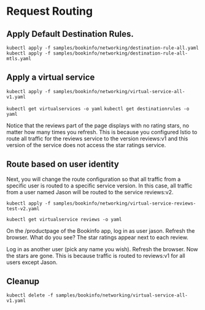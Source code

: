 # Request Routing

## Apply Default Destination Rules.

```kubectl apply -f samples/bookinfo/networking/destination-rule-all.yaml```
```kubectl apply -f samples/bookinfo/networking/destination-rule-all-mtls.yaml```


## Apply a virtual service

```kubectl apply -f samples/bookinfo/networking/virtual-service-all-v1.yaml```

```kubectl get virtualservices -o yaml```
```kubectl get destinationrules -o yaml```

 Notice that the reviews part of the page displays with no rating stars, no matter how many times you refresh. This is because you configured Istio to route all traffic for the reviews service to the version reviews:v1 and this version of the service does not access the star ratings service.

## Route based on user identity

Next, you will change the route configuration so that all traffic from a specific user is routed to a specific service version. In this case, all traffic from a user named Jason will be routed to the service reviews:v2.

```kubectl apply -f samples/bookinfo/networking/virtual-service-reviews-test-v2.yaml```

``` kubectl get virtualservice reviews -o yaml ```

On the /productpage of the Bookinfo app, log in as user jason.
Refresh the browser. What do you see? The star ratings appear next to each review.

Log in as another user (pick any name you wish).
Refresh the browser. Now the stars are gone. This is because traffic is routed to reviews:v1 for all users except Jason.

## Cleanup

```kubectl delete -f samples/bookinfo/networking/virtual-service-all-v1.yaml```